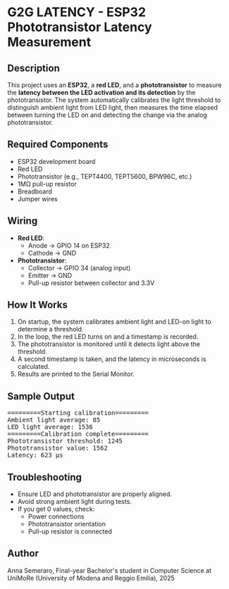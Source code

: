 # G2G LATENCY - ESP32 Phototransistor Latency Measurement

## Description
This project uses an **ESP32**, a **red LED**, and a **phototransistor** to measure the **latency between the LED activation and its detection** by the phototransistor. The system automatically calibrates the light threshold to distinguish ambient light from LED light, then measures the time elapsed between turning the LED on and detecting the change via the analog phototransistor.

## Required Components
- ESP32 development board  
- Red LED  
- Phototransistor (e.g., TEPT4400, TEPT5600, BPW96C, etc.)  
- 1MΩ pull-up resistor  
- Breadboard  
- Jumper wires  

## Wiring
- **Red LED**:
  - Anode → GPIO 14 on ESP32  
  - Cathode → GND  
- **Phototransistor**:
  - Collector → GPIO 34 (analog input)  
  - Emitter → GND  
  - Pull-up resistor between collector and 3.3V

## How It Works
1. On startup, the system calibrates ambient light and LED-on light to determine a threshold.
2. In the loop, the red LED turns on and a timestamp is recorded.
3. The phototransistor is monitored until it detects light above the threshold.
4. A second timestamp is taken, and the latency in microseconds is calculated.
5. Results are printed to the Serial Monitor.

## Sample Output
<pre>
=========Starting calibration========= 
Ambient light average: 85 
LED light average: 1536 
=========Calibration complete========= 
Phototransistor threshold: 1245 
Phototransistor value: 1562 
Latency: 623 µs
</pre>

## Troubleshooting
- Ensure LED and phototransistor are properly aligned.
- Avoid strong ambient light during tests.
- If you get 0 values, check:
  - Power connections
  - Phototransistor orientation
  - Pull-up resistor is connected

## Author
Anna Semeraro, Final-year Bachelor's student in Computer Science at UniMoRe (University of Modena and Reggio Emilia), 2025